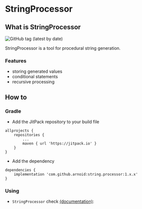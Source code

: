 # StringProcessor

## What is StringProcessor
![GitHub tag (latest by date)](https://img.shields.io/github/v/tag/arnoid/string.processor)

StringProcessor is a tool for procedural string generation.

### Features
* storing generated values
* conditional statements
* recursive processing

## How to

### Gradle

* Add the JitPack repository to your build file
```
allprojects {
    repositories {
        ...
        maven { url 'https://jitpack.io' }
    }
}
```
* Add the dependency
```
dependencies {
    implementation 'com.github.arnoid:string.processor:1.x.x'
}
```

### Using

* `StringProcessor` check [(documentation)](string_processor/README.md):